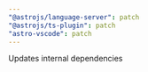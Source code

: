 ```yaml
---
"@astrojs/language-server": patch
"@astrojs/ts-plugin": patch
"astro-vscode": patch
---
```


Updates internal dependencies
